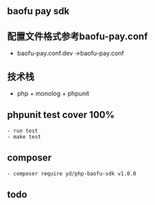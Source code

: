 
## baofu pay sdk

	
## 配置文件格式参考baofu-pay.conf
- baofu-pay.conf.dev ->baofu-pay.conf


## 技术栈
- php  + monolog + phpunit

	
## phpunit test cover 100%
 	- run test
	- make test
	
## composer
	- composer require yd/php-baofu-sdk v1.0.0 	

## todo

